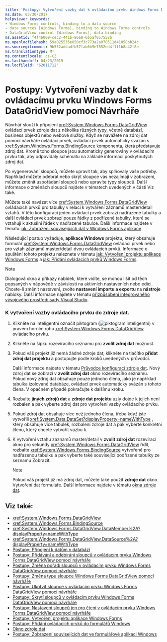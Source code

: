 ```yaml
---
title: 'Postupy: Vytvoření vazby dat k ovládacímu prvku Windows Forms DataGridView pomocí Návrháře'
ms.date: 03/30/2017
helpviewer_keywords:
- Windows Forms controls, binding to a data source
- data sources [Windows Forms], binding to Windows Forms controls
- DataGridView control [Windows Forms], data binding
ms.assetid: f4f46009-cec2-441b-8668-6b5af057558b
ms.openlocfilehash: 59a025535e850cf3c773a2a078511d41058bb24c
ms.sourcegitcommit: 9b552addadfb57fab0b9e7852ed4f1f1b8a42f8e
ms.translationtype: MT
ms.contentlocale: cs-CZ
ms.lasthandoff: 04/23/2019
ms.locfileid: "62011712"
---
```

# <a name="how-to-bind-data-to-the-windows-forms-datagridview-control-using-the-designer"></a>Postupy: Vytvoření vazby dat k ovládacímu prvku Windows Forms DataGridView pomocí Návrháře
Návrhář slouží k připojení <xref:System.Windows.Forms.DataGridView> ovládací prvek zdroje dat z několika různých typy, včetně databází, business objektů nebo webové služby. Když se navážete na zdroj dat pomocí návrháře ovládací prvek, ovládací prvek automaticky svázán s <xref:System.Windows.Forms.BindingSource> komponenta, která představuje zdroj dat. Kromě toho sloupce jsou automaticky generovány v ovládacím prvku tak, aby odpovídaly schématu na základě informací poskytnutých zdroj dat.  
  
 Po vygenerování sloupců, můžete upravit tak, aby splňovaly vaše potřeby. Například můžete odebrat nebo skrýt sloupce vás nezajímají v zobrazení, můžete změnit uspořádání sloupců nebo upravíte typy sloupců. Další informace o změnách sloupců najdete v tématech uvedených v části Viz také.  
  
 Můžete také navázat více <xref:System.Windows.Forms.DataGridView> ovládacích prvků pro tabulky v relaci k vytváření záznamů master/detail vztahů. V této konfiguraci jeden ovládací prvek zobrazí nadřazené tabulky a další ovládací prvek zobrazí pouze řádky z podřízené tabulky, které se vztahují k aktuální řádek v nadřazené tabulce. Další informace najdete v tématu [jak: Zobrazení souvisejících dat v Windows Forms aplikace](https://docs.microsoft.com/previous-versions/visualstudio/visual-studio-2013/57tx3hhe(v=vs.120)).  
  
 Následující postup vyžaduje, **aplikace Windows** projektu, který obsahuje formulář <xref:System.Windows.Forms.DataGridView> ovládací prvek nebo pro vztah záznamů master/detail dvou ovládacích prvků. Informace o spuštění tohoto projektu naleznete v tématu [jak: Vytvoření projektu aplikace Windows Forms](/visualstudio/ide/step-1-create-a-windows-forms-application-project) a [jak: Přidání ovládacích prvků Windows Forms](how-to-add-controls-to-windows-forms.md).  
  
> [!NOTE]
>  Dialogová okna a příkazy nabídek, které vidíte, se mohou lišit od těch popsaných v nápovědě v závislosti na aktivních nastaveních nebo edici. Chcete-li změnit nastavení, zvolte **nastavení importu a exportu** na **nástroje** nabídky. Další informace najdete v tématu [přizpůsobení integrovaného vývojového prostředí sady Visual Studio](/visualstudio/ide/personalizing-the-visual-studio-ide).  
  
### <a name="to-bind-the-control-to-a-data-source"></a>K vytvoření vazby ovládacího prvku do zdroje dat.  
  
1. Klikněte na inteligentní označit piktogram (![piktogram inteligentní](./media/vs-winformsmttagglyph.gif "VS_WinFormSmtTagGlyph")) v pravém horním rohu <xref:System.Windows.Forms.DataGridView> ovládacího prvku.  
  
2. Klikněte na šipku rozevíracího seznamu pro **zvolit zdroj dat** možnost.  
  
3. Pokud váš projekt již nemá žádné zdroje dat, klikněte na tlačítko **přidat zdroj dat projektu** a postupujte podle kroků uvedených v průvodci.  
  
     Další informace najdete v tématu [Průvodce konfigurací zdroje dat](https://docs.microsoft.com/previous-versions/visualstudio/visual-studio-2013/w4dd7z6t(v=vs.120)). Nový zdroj dat se zobrazí v **zvolit zdroj dat** okno rozevíracího seznamu. Pokud nový zdroj dat obsahuje pouze jednoho člena, jako je například tabulka izolované databáze, ovládací prvek automaticky svázán s tohoto člena. V opačném případě pokračujte k dalšímu kroku.  
  
4. Rozbalte **jiných zdrojů dat** a **zdroje dat projektu** uzly dojde k jejich není rozbalen a pak vyberte zdroj dat pro vytvoření vazby ovládacího prvku.  
  
5. Pokud zdroj dat obsahuje více než jednoho člena, třeba když jste vytvořili <xref:System.Data.DataSet?displayProperty=nameWithType> , který obsahuje více tabulek, rozbalení zdroje dat a pak vyberte konkrétní členu, který chcete vytvořit vazbu k.  
  
6. K vytvoření vztahu záznamů master/detail v **zvolit zdroj dat** rozevírací okno pro sekundy <xref:System.Windows.Forms.DataGridView> řídit, rozbalte <xref:System.Windows.Forms.BindingSource> vytvořené pro nadřazenou tabulku a pak vyberte také související podřízené tabulky ze seznamu Zobrazit.  
  
    > [!NOTE]
    >  Pokud váš projekt již má zdroj dat, můžete také použít **zdroje dat** okno Vytvoření dat formuláře. Další informace najdete v tématu [okna zdroje dat](https://docs.microsoft.com/previous-versions/visualstudio/visual-studio-2013/6ckyxa83(v=vs.120)).  
  
## <a name="see-also"></a>Viz také:

- <xref:System.Windows.Forms.DataGridView>
- <xref:System.Windows.Forms.BindingSource>
- <xref:System.Windows.Forms.DataGridView.DataMember%2A?displayProperty=nameWithType>
- <xref:System.Windows.Forms.DataGridView.DataSource%2A?displayProperty=nameWithType>
- [Postupy: Připojení k datům v databázi](https://docs.microsoft.com/previous-versions/visualstudio/visual-studio-2013/fxk9yw1t(v=vs.120))
- [Postupy: Přidávání a odebírání sloupců v ovládacím prvku Windows Forms DataGridView pomocí návrháře](add-and-remove-columns-in-the-datagrid-using-the-designer.md)
- [Postupy: Změna pořadí sloupců v ovládacím prvku Windows Forms DataGridView pomocí návrháře](change-the-order-of-columns-in-the-datagrid-using-the-designer.md)
- [Postupy: Změna typu sloupce Windows Forms DataGridView pomocí návrháře](change-the-type-of-a-wf-datagridview-column-using-the-designer.md)
- [Postupy: Ukotvit sloupce v ovládacím prvku Windows Forms DataGridView pomocí návrháře](freeze-columns-in-the-datagrid-using-the-designer.md)
- [Postupy: Skrytí sloupců v ovládacím prvku Windows Forms DataGridView pomocí návrháře](hide-columns-in-the-datagrid-using-the-designer.md)
- [Postupy: Nastavení sloupců jen pro čtení v ovládacím prvku Windows Forms DataGridView pomocí návrháře](make-columns-read-only-in-the-datagrid-using-the-designer.md)
- [Postupy: Vytvoření projektu aplikace Windows Forms](/visualstudio/ide/step-1-create-a-windows-forms-application-project)
- [Postupy: Přidání ovládacích prvků do formulářů Windows](how-to-add-controls-to-windows-forms.md)
- [Okno zdroje dat](https://docs.microsoft.com/previous-versions/visualstudio/visual-studio-2013/6ckyxa83(v=vs.120))
- [Postupy: Zobrazení souvisejících dat ve formulářové aplikaci Windows](https://docs.microsoft.com/previous-versions/visualstudio/visual-studio-2013/57tx3hhe(v=vs.120))
